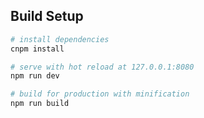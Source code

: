 
## Build Setup

``` bash
# install dependencies
cnpm install

# serve with hot reload at 127.0.0.1:8080
npm run dev

# build for production with minification
npm run build

```

